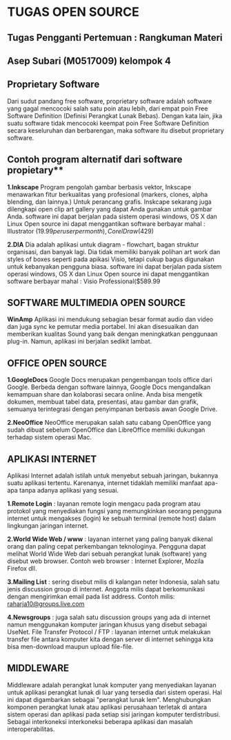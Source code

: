 # TUGAS OPEN SOURCE

## Tugas Pengganti Pertemuan : Rangkuman Materi

##  Asep Subari (M0517009) kelompok 4
## Proprietary Software

Dari sudut pandang free software, proprietary software adalah software yang gagal mencocoki salah satu poin atau lebih, dari empat poin Free Software Definition (Definisi Perangkat Lunak Bebas). Dengan kata lain, jika suatu software tidak mencocoki keempat poin Free Software Definition secara keseluruhan dan berbarengan, maka software itu disebut proprietary software.

## Contoh program alternatif dari software propietary**
**1.Inkscape**
Program pengolah gambar berbasis vektor, Inkscape menawarkan fitur berkualitas yang profesional (markers, clones, alpha blending, dan lainnya.) Untuk perancang grafis. Inskcape sekarang juga dilengkapi open clip art gallery  yang dapat Anda gunakan untuk gambar Anda. software ini dapat berjalan pada sistem operasi windows, OS X dan Linux
Open source  ini dapat menggantikan software berbayar mahal :  Illustrator ($19.99 per user per month), CorelDraw($429)

**2.DIA**
Dia adalah aplikasi untuk diagram - flowchart, bagan struktur organisasi, dan banyak lagi.  Dia tidak memiliki banyak polihan art work dan styles of boxes seperti pada apikasi Visio, tetapi cukup bagus digunakan untuk kebanyakan pengguna biasa. software ini dapat berjalan pada sistem operasi windows, OS X dan Linux 
Open source  ini dapat menggantikan software berbayar mahal :  Visio Professional($589.99
## SOFTWARE MULTIMEDIA OPEN SOURCE
**WinAmp**
 Aplikasi ini mendukung sebagian besar format audio dan video dan juga sync ke pemutar media portabel. Ini akan disesuaikan dan memberikan kualitas Sound yang baik dengan meningkatkan penggunaan plug-in. Namun, aplikasi ini berjalan sedikit lambat.
## OFFICE OPEN SOURCE
**1.GoogleDocs**
Google Docs merupakan pengembangan tools office dari Google. Berbeda dengan software lainnya, Google Docs mengandalkan kemampuan share dan kolaborasi secara online. Anda bisa mengetik dokumen, membuat tabel data, presentasi, atau gambar dan grafik, semuanya terintegrasi dengan penyimpanan berbasis awan Google Drive.

**2.NeoOffice**
NeoOffice merupakan salah satu cabang OpenOffice yang sudah dibuat sebelum OpenOffice dan LibreOffice memiliki dukungan terhadap sistem operasi Mac.
## APLIKASI INTERNET
Aplikasi Internet adalah istilah untuk menyebut sebuah jaringan, bukannya suatu aplikasi tertentu. Karenanya, internet tidaklah memiliki manfaat apa-apa tanpa adanya aplikasi yang sesuai.

**1.Remote Login** : layanan remote login mengacu pada program atau protokol yang menyediakan fungsi yang memungkinkan seorang pengguna internet untuk mengakses (login) ke sebuah terminal (remote host) dalam lingkungan jaringan internet. 

**2.World Wide Web / www** : layanan internet yang paling banyak dikenal orang dan paling cepat perkembangan teknologinya. Pengguna dapat melihat World Wide Web dari sebuah perangkat lunak (software) yang disebut web browser. Contoh web browser : Internet Explorer, Mozila Firefox dll. 

**3.Mailing List** : sering disebut milis di kalangan neter Indonesia, salah satu jenis discussion group di internet. Anggota milis dapat berkomunikasi dengan mengirimkan email pada list address. Contoh milis: raharja10@groups.live.com

 **4.Newsgroups** : juga salah satu discussion groups yang ada di internet namun menggunakan komputer jaringan khusus yang disebut sebagai UseNet. 
File Transfer Protocol / FTP : layanan internet untuk melakukan transfer file antara komputer kita dengan server di internet sehingga kita bisa men-download maupun upload file-file. 
## MIDDLEWARE
Middleware adalah perangkat lunak komputer yang menyediakan layanan untuk aplikasi perangkat lunak di luar yang tersedia dari sistem operasi. Hal ini dapat digambarkan sebagai "perangkat lunak lem".
Menghubungkan komponen perangkat lunak atau aplikasi perusahaan terletak di antara sistem operasi dan aplikasi pada setiap sisi jaringan komputer terdistribusi.
Sebagai interkoneksi interkoneksi beberapa aplikasi dan masalah interoperabilitas.



